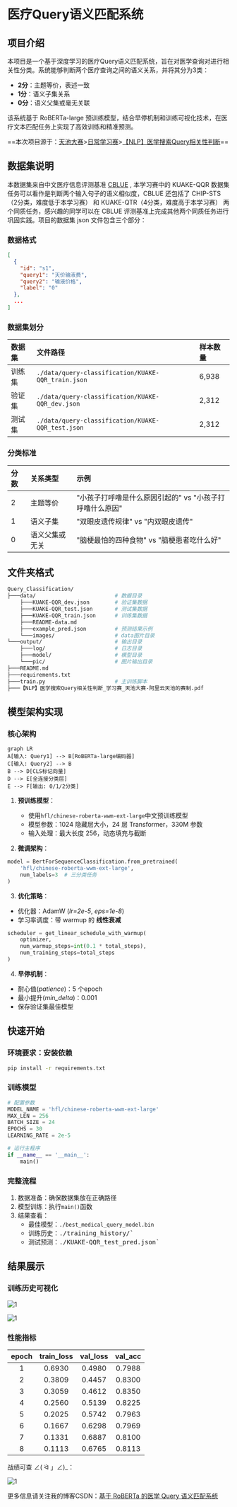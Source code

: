 # **医疗Query语义匹配系统**



## 项目介绍

本项目是一个基于深度学习的医疗Query语义匹配系统，旨在对医学查询对进行相关性分类。系统能够判断两个医疗查询之间的语义关系，并将其分为3类：

- **2分**：主题等价，表述一致
- **1分**：语义子集关系
- **0分**：语义父集或毫无关联

该系统基于 RoBERTa-large 预训练模型，结合早停机制和训练可视化技术，在医疗文本匹配任务上实现了高效训练和精准预测。



==本次项目源于：[天池大赛](https://tianchi.aliyun.com/competition/gameList/activeList)>[日常学习赛](https://tianchi.aliyun.com/competition/getstartList)>[【NLP】医学搜索Query相关性判断](https://tianchi.aliyun.com/competition/entrance/532001)==



## 数据集说明

本数据集来自中文医疗信息评测基准 [CBLUE](https://tianchi.aliyun.com/cblue) , 本学习赛中的 KUAKE-QQR 数据集任务可以看作是判断两个输入句子的语义相似度，CBLUE 还包括了 CHIP-STS（2分类，难度低于本学习赛） 和 KUAKE-QTR（4分类，难度高于本学习赛） 两个同质任务，感兴趣的同学可以在 CBLUE 评测基准上完成其他两个同质任务进行巩固实践。项目的数据集 json 文件包含三个部分：

### 数据格式

```json
[
  {
    "id": "s1",
    "query1": "天价输液费",
    "query2": "输液价格",
    "label": "0"
  },
  ...
]
```

### 数据集划分

| 数据集 | 文件路径                                           | 样本数量 |
| :----- | :------------------------------------------------- | :------- |
| 训练集 | `./data/query-classification/KUAKE-QQR_train.json` | 6,938    |
| 验证集 | `./data/query-classification/KUAKE-QQR_dev.json`   | 2,312    |
| 测试集 | `./data/query-classification/KUAKE-QQR_test.json`  | 2,312    |

### 分类标准

| 分数 | 关系类型       | 示例                                                     |
| :--- | :------------- | :------------------------------------------------------- |
| 2    | 主题等价       | "小孩子打呼噜是什么原因引起的" vs "小孩子打呼噜什么原因" |
| 1    | 语义子集       | "双眼皮遗传规律" vs "内双眼皮遗传"                       |
| 0    | 语义父集或无关 | "脑梗最怕的四种食物" vs "脑梗患者吃什么好"               |



## 文件夹格式

```makefile
Query_Classification/
├───data/                         # 数据目录
    ├───KUAKE-QQR_dev.json        # 验证集数据
    ├───KUAKE-QQR_test.json       # 测试集数据
    ├───KUAKE-QQR_train.json      # 训练集数据
    ├───README-data.md
    ├───example_pred.json         # 预测结果示例
    └───images/                   # data图片目录
└───output/                       # 输出目录
    ├───log/                      # 日志目录
    ├───model/                    # 模型目录
    └───pic/                      # 图片输出目录
├───README.md                     
├───requirements.txt               
├───train.py                      # 主训练脚本
├───【NLP】医学搜索Query相关性判断_学习赛_天池大赛-阿里云天池的赛制.pdf
```



## 模型架构实现

### 核心架构

```mermaid
graph LR
A[输入: Query1] --> B[RoBERTa-large编码器]
C[输入: Query2] --> B
B --> D[CLS标记向量]
D --> E[全连接分类层]
E --> F[输出: 0/1/2分类]
```

1. **预训练模型**：
   - 使用<kbd>`hfl/chinese-roberta-wwm-ext-large`</kbd>中文预训练模型
   - 模型参数：1024 隐藏层大小，24 层 Transformer，330M 参数
   - 输入处理：最大长度 256，动态填充与截断

2. **微调架构**：

```python
model = BertForSequenceClassification.from_pretrained(
    'hfl/chinese-roberta-wwm-ext-large',
    num_labels=3  # 三分类任务
)
```



3. **优化策略**：

- 优化器：AdamW (*lr=2e-5*, *eps=1e-8*)
- 学习率调度：带 warmup 的 **线性衰减**

```python
scheduler = get_linear_schedule_with_warmup(
    optimizer,
    num_warmup_steps=int(0.1 * total_steps),
    num_training_steps=total_steps
)
```



4. **早停机制**：

- 耐心值(*patience*)：5 个epoch
- 最小提升(*min_delta*)：0.001
- 保存验证集最佳模型



## 快速开始

### 环境要求：安装依赖

```bash
pip install -r requirements.txt
```

### 训练模型

```python
# 配置参数
MODEL_NAME = 'hfl/chinese-roberta-wwm-ext-large'
MAX_LEN = 256
BATCH_SIZE = 24
EPOCHS = 30
LEARNING_RATE = 2e-5

# 运行主程序
if __name__ == '__main__':
    main()
```

### 完整流程

1. 数据准备：确保数据集放在正确路径
2. 模型训练：执行<kbd>`main()`</kbd>函数
3. 结果查看：
   - 最佳模型：<kbd>`./best_medical_query_model.bin`</kbd>
   - 训练历史：<kbd>./training_history/`</kbd>
   - 测试预测：<kbd>./KUAKE-QQR_test_pred.json`</kbd>

## 结果展示

### 训练历史可视化

![1](./output/pic/training_history.png)

![1](./output/pic/result.png)

### 性能指标

| epoch | train_loss | val_loss | val_acc |
| :---: | :--------: | :------: | :-----: |
|   1   |   0.6930   |  0.4980  | 0.7988  |
|   2   |   0.3809   |  0.4457  | 0.8300  |
|   3   |   0.3059   |  0.4612  | 0.8350  |
|   4   |   0.2560   |  0.5139  | 0.8225  |
|   5   |   0.2025   |  0.5742  | 0.7963  |
|   6   |   0.1667   |  0.6298  | 0.7969  |
|   7   |   0.1331   |  0.6887  | 0.8100  |
|   8   |   0.1113   |  0.6765  | 0.8113  |

战绩可查  ∠( ᐛ 」∠)_：

![1](./output/pic/record.png)

更多信息请关注我的博客CSDN：[基于 RoBERTa 的医学 Query 语义匹配系统](https://blog.csdn.net/soejjdiwjssundo/article/details/149690273)
